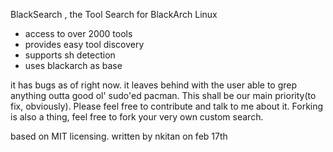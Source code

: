 BlackSearch , the Tool Search for BlackArch Linux

- access to over 2000 tools
- provides easy tool discovery
- supports sh detection
- uses blackarch as base



it has bugs as of right now.
it leaves behind with the user able to grep anything outta good ol' sudo'ed pacman. This shall be our main priority(to fix, obviously). Please feel free to contribute and talk to me about it. Forking is also a thing, feel free to fork your very own custom search.

based on MIT licensing.
written by nkitan on feb 17th
